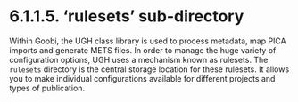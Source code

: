 # 6.1.1.5. ‘rulesets’ sub-directory

Within Goobi, the UGH class library is used to process metadata, map PICA imports and generate METS files. In order to manage the huge variety of configuration options, UGH uses a mechanism known as rulesets. The `rulesets` directory is the central storage location for these rulesets. It allows you to make individual configurations available for different projects and types of publication.

